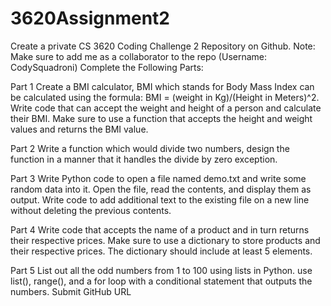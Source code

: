 # 3620Assignment2

Create a private CS 3620 Coding Challenge 2 Repository on Github.
Note: Make sure to add me as a collaborator to the repo (Username: CodySquadroni)
Complete the Following Parts:

Part 1
Create a BMI calculator, BMI which stands for Body Mass Index can be calculated using the formula:
BMI = (weight in Kg)/(Height in Meters)^2.
Write code that can accept the weight and height of a person and calculate their BMI.
Make sure to use a function that accepts the height and weight values and returns the BMI value.

Part 2
Write a function which would divide two numbers, design the function in a manner that it handles the divide by zero exception.

Part 3
Write Python code to open a file named demo.txt and write some random data into it.
Open the file, read the contents, and display them as output.
Write code to add additional text to the existing file on a new line without deleting the previous contents.

Part 4
Write code that accepts the name of a product and in turn returns their respective prices.
Make sure to use a dictionary to store products and their respective prices.
The dictionary should include at least 5 elements.

Part 5
List out all the odd numbers from 1 to 100 using lists in Python.
use list(), range(), and a for loop with a conditional statement that outputs the numbers.
Submit GitHub URL
